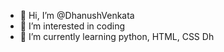 - 👋 Hi, I’m @DhanushVenkata
- 👀 I’m interested in coding
- 🌱 I’m currently learning python, HTML, CSS 
Dh
